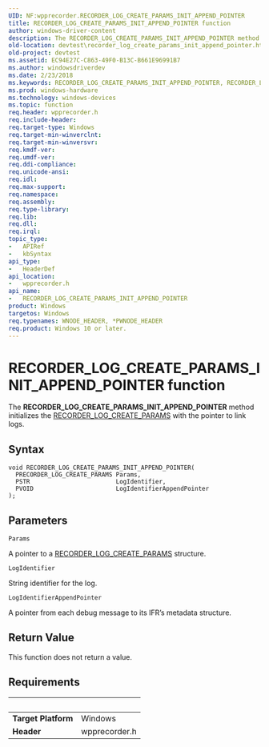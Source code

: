```yaml
---
UID: NF:wpprecorder.RECORDER_LOG_CREATE_PARAMS_INIT_APPEND_POINTER
title: RECORDER_LOG_CREATE_PARAMS_INIT_APPEND_POINTER function
author: windows-driver-content
description: The RECORDER_LOG_CREATE_PARAMS_INIT_APPEND_POINTER method initializes the RECORDER_LOG_CREATE_PARAMS with the pointer to link logs.
old-location: devtest\recorder_log_create_params_init_append_pointer.htm
old-project: devtest
ms.assetid: EC94E27C-C863-49F0-B13C-B661E96991B7
ms.author: windowsdriverdev
ms.date: 2/23/2018
ms.keywords: RECORDER_LOG_CREATE_PARAMS_INIT_APPEND_POINTER, RECORDER_LOG_CREATE_PARAMS_INIT_APPEND_POINTER function [Driver Development Tools], devtest.recorder_log_create_params_init_append_pointer, wpprecorder/RECORDER_LOG_CREATE_PARAMS_INIT_APPEND_POINTER
ms.prod: windows-hardware
ms.technology: windows-devices
ms.topic: function
req.header: wpprecorder.h
req.include-header: 
req.target-type: Windows
req.target-min-winverclnt: 
req.target-min-winversvr: 
req.kmdf-ver: 
req.umdf-ver: 
req.ddi-compliance: 
req.unicode-ansi: 
req.idl: 
req.max-support: 
req.namespace: 
req.assembly: 
req.type-library: 
req.lib: 
req.dll: 
req.irql: 
topic_type:
-	APIRef
-	kbSyntax
api_type:
-	HeaderDef
api_location:
-	wpprecorder.h
api_name:
-	RECORDER_LOG_CREATE_PARAMS_INIT_APPEND_POINTER
product: Windows
targetos: Windows
req.typenames: WNODE_HEADER, *PWNODE_HEADER
req.product: Windows 10 or later.
---
```



# RECORDER_LOG_CREATE_PARAMS_INIT_APPEND_POINTER function
The <b>RECORDER_LOG_CREATE_PARAMS_INIT_APPEND_POINTER</b> method initializes the <a href="https://msdn.microsoft.com/library/windows/hardware/dn914608">RECORDER_LOG_CREATE_PARAMS</a> with the pointer to link logs.

## Syntax

```
void RECORDER_LOG_CREATE_PARAMS_INIT_APPEND_POINTER(
  PRECORDER_LOG_CREATE_PARAMS Params,
  PSTR                        LogIdentifier,
  PVOID                       LogIdentifierAppendPointer
);
```

## Parameters

`Params`

A pointer to a <a href="https://msdn.microsoft.com/library/windows/hardware/dn914608">RECORDER_LOG_CREATE_PARAMS</a> structure.

`LogIdentifier`

String identifier for the log.

`LogIdentifierAppendPointer`

A pointer from each debug message to its IFR’s metadata structure.


## Return Value

This function does not return a value.


## Requirements
| &nbsp; | &nbsp; |
| ---- |:---- |
| **Target Platform** | Windows |
| **Header** | wpprecorder.h |